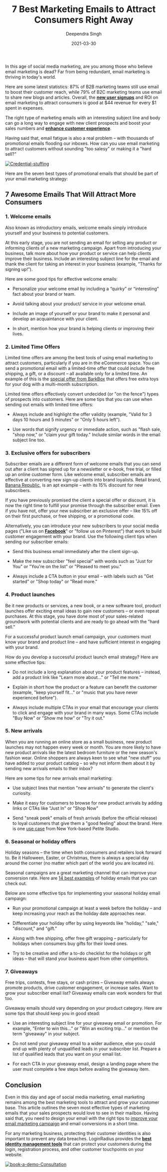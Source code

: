 ﻿---
title: "7 Best Marketing Emails to Attract Consumers Right Away"
date: "2021-03-30"
coverImage: "email-business-Loginradius.webp"
category: ["loginradius"]
featured: false 
author: "Deependra Singh"
description: "Even in this day and age of social media marketing, email marketing remains among the best marketing tools to attract and grow your customer base. This article outlines the seven most effective types of marketing emails that your sales prospects would love to see in their mailbox."
metadescription: "Here are the seven best types of promotional emails that should be part of your email marketing strategy. Now, improve your email conversions in a short time."
metatitle: "7 Best Marketing Emails to Attract More Customers"
---

In this age of social media marketing, are you among those who believe email marketing is dead? Far from being redundant, email marketing is thriving in today's world.

  

Here are some latest statistics: 87% of B2B marketing teams still use email to boost their customer reach, while 79% of B2C marketing teams use email to share new blogs and articles. Overall, the **[new user signups](/blog/growth/sign-up-tips-conversion-rate/)** and ROI on email marketing to attract consumers is good at $44 revenue for every $1 spent in expenses.

  

The right type of marketing emails with an interesting subject line and body can go a long way to engage with new client prospects and boost your sales numbers and **[enhance customer experience](https://www.loginradius.com/customer-experience-solutions/)**.

  

Having said that, email fatigue is also a real problem – with thousands of promotional emails flooding our inboxes. How can you use email marketing to attract customers without sounding "too salesy" or making it a "hard sell?"

  [![Credential-stuffing](Credential-stuffing.webp)](https://www.loginradius.com/resource/understanding-credential-stuffing-attacks-whitepaper)

Here are the seven best types of promotional emails that should be part of your email marketing strategy:

## 7 Awesome Emails That Will Attract More Consumers

### 1. Welcome emails

  

Also known as introductory emails, welcome emails simply introduce yourself and your business to potential customers.

  

At this early stage, you are not sending an email for selling any product or informing clients of a new marketing campaign. Apart from introducing your business, talk more about how your product or service can help clients improve their business. Include an interesting subject line for the email and thank the client for taking an interest in your business (example, “Thanks for signing up!”).

  

Here are some good tips for effective welcome emails:

-   Personalize your welcome email by including a “quirky” or “interesting” fact about your brand or team.
    
-   Avoid talking about your product/ service in your welcome email.
    
-   Include an image of yourself or your brand to make it personal and develop an acquaintance with your client.
    
-   In short, mention how your brand is helping clients or improving their lives.
    

### 2. Limited Time Offers

Limited time offers are among the best tools of using email marketing to attract customers, particularly if you are in the eCommerce space. You can send a promotional email with a limited-time offer that could include free shipping, a gift, or a discount – all available only for a limited time. An example of this is the [special offer from BarkBox](https://www.barkbox.com/subscribe/name) that offers free extra toys for your dog with a multi-month subscription.

  

Limited time offers effectively convert undecided (or "on the fence") types of prospects into customers. Here are some tips that you can use when sending out emails with limited time offers:

-   Always include and highlight the offer validity (example, "Valid for 3 days 10 hours and 5 minutes" or "Only 5 hours left").
    
-   Use words that signify urgency or immediate action, such as "flash sale, "shop now," or "claim your gift today." Include similar words in the email subject line too.
    

### 3. Exclusive offers for subscribers

Subscriber emails are a different form of welcome emails that you can send out after a client has signed up for a newsletter or e-book, free trial, or filled up an online customer form. Like welcome email, subscriber emails are effective at converting new sign-up clients into brand loyalists. Retail brand, [Banana Republic](https://www.bananarepublic.eu/newslettersignup?mlink=pd_emailsignup), is an apt example – with its 15% discount for new subscribers.

  

If you have previously promised the client a special offer or discount, it is now the right time to fulfill your promise through the subscriber email. Even if you have not, offer your new subscriber an exclusive offer – like 15% off on their first purchase, or free shipping, or a promotional code.

  

Alternatively, you can introduce your new subscribers to your social media pages ("Like us on **[Facebook](https://www.loginradius.com/blog/engineering/login-with-facebook/)**" or "follow us on Pinterest") that work to build customer engagement with your brand. Use the following client tips when sending our subscriber emails:

-   Send this business email immediately after the client sign-up.
    
-   Make the new subscriber "feel special" with words such as "Just for You" or "You're on the list" or "Pleased to meet you."
    
-   Always include a CTA button in your email – with labels such as "Get started" or "Shop today" or "Read more."
    

### 4. Product launches

Be it new products or services, a new book, or a new software tool, product launches offer exciting email ideas to gain new customers – or even repeat purchases. At this stage, you have done most of your sales-related groundwork with potential clients and are ready to go ahead with the "hard sell."

  

For a successful product launch email campaign, your customers must know your brand and product line – and have sufficient interest in engaging with your brand.

  

How do you develop a successful product launch email strategy? Here are some effective tips:

  

-   Do not include a long explanation about your product features – instead, add a product link like "Learn more about…" or "Tell me more."
    
-   Explain in short how the product or a feature can benefit the customer (example, "keep yourself fit…" or "music that you have never experienced before").
    
-   Always include multiple CTAs in your email that encourage your clients to click and engage with your brand in many ways. Some CTAs include "Buy Now" or "Show me how" or "Try it out."
    

### 5. New arrivals

When you are running an online store as a small business, new product launches may not happen every week or month. You are more likely to have new product arrivals like the latest bedroom furniture or the new season's fashion wear. Online shoppers are always keen to see what "new stuff" you have added to your product catalog – so why not inform them about it by sending new arrivals emails to their inbox?

  

Here are some tips for new arrivals email marketing:

-   Use subject lines that mention "new arrivals" to generate the client's curiosity.
    
-   Make it easy for customers to browse for new product arrivals by adding links or CTAs like "Just In" or "Shop Now"
    
-   Send "sneak peek" emails of fresh arrivals (before the official release) to loyal customers that give them a "good feeling" about the brand. Here is one [use case](https://www.mailcharts.com/emails/855be3b4-2cdd-a215-8521-77a40e64be07) from New York-based Petite Studio.
    

### 6. Seasonal or holiday offers

Holiday seasons – the time when both consumers and retailers look forward to. Be it Halloween, Easter, or Christmas, there is always a special day around the corner (no matter which part of the world you are located in).

  

Seasonal campaigns are a great marketing channel that can improve your conversion rate. Here are [14 best examples](https://sleeknote.com/blog/holiday-email-examples) of holiday emails that you can check out.

  

Below are some effective tips for implementing your seasonal holiday email campaign:

-   Run your promotional campaign at least a week before the holiday – and keep increasing your reach as the holiday date approaches near.
    
-   Differentiate your holiday offer by using keywords like "holiday," "sale," "discount," and "gift."
    
-   Along with free shipping, offer free gift wrapping – particularly for holidays when consumers buy gifts for their loved ones.
    
-   Try to be creative and offer a to-do checklist for the holidays or gift ideas – that will stand your business apart from other competitors.
    

### 7. Giveaways

Free trips, contests, free stays, or cash prizes – Giveaway emails always promote products, drive customer engagement, or increase sales. Want to grow your subscriber email list? Giveaway emails can work wonders for that too.

  

Giveaway emails should vary depending on your product category. Here are some tips that should keep you in good stead:

-   Use an interesting subject line for your giveaway email or promotion. For example, "Enter to win this…" or "Win an exciting trip..." or mention the term "giveaway" in your subject.
    
-   Do not send your giveaway email to a wider audience, else you could end up with plenty of unqualified leads in your subscriber list. Prepare a list of qualified leads that you want on your email list.
    
-   For each CTA in your giveaway email, design a landing page where the user must complete a few steps before availing the giveaway item.
    

  

## Conclusion

Even in this day and age of social media marketing, email marketing remains among the best marketing tools to attract and grow your customer base. This article outlines the seven most effective types of marketing emails that your sales prospects would love to see in their mailbox. Having said that, you need to design your email with the right tips to <a rel="nofollow" href="https://blog.zumvu.com/improve-your-email-campaign-using-social-media/">improve your email marketing campaign</a> and email conversions in a short time.

  

For any marketing business, protecting their customer identities is also important to prevent any data breaches. LoginRadius provides the **[best identity management tools](https://www.loginradius.com/)** that can protect your customers during the login, registration process, and other customer touchpoints on your website.

[![book-a-demo-Consultation](book-a-demo-Consultation.webp)](https://www.loginradius.com/contact-us?utm_source=blog&utm_medium=web&utm_campaign=7-best-marketing-emails-to-attract-consumers-right-away)
